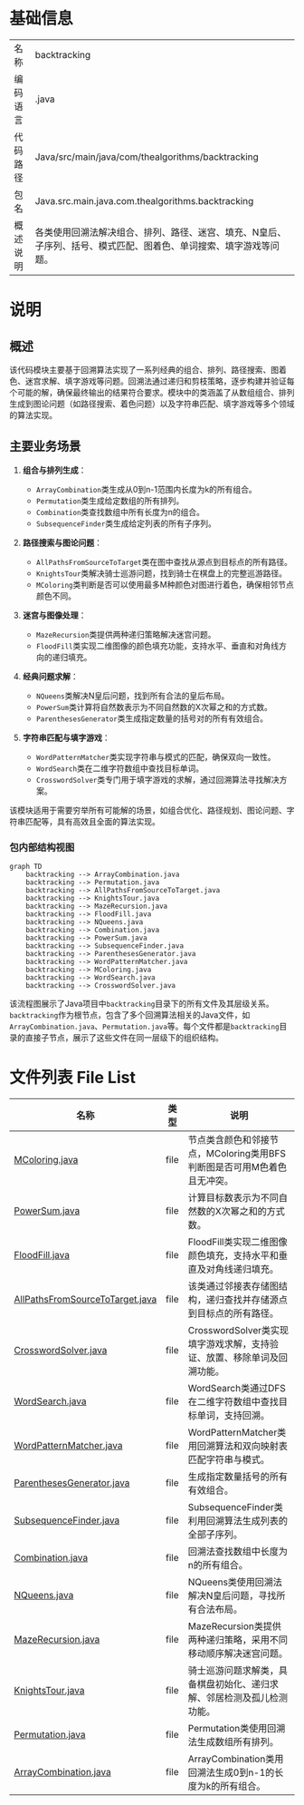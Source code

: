 # 基础信息

|      |      |
|------|------|
| 名称 | backtracking |
| 编码语言 | .java |
| 代码路径 | Java/src/main/java/com/thealgorithms/backtracking |
| 包名 | Java.src.main.java.com.thealgorithms.backtracking |
| 概述说明 | 各类使用回溯法解决组合、排列、路径、迷宫、填充、N皇后、子序列、括号、模式匹配、图着色、单词搜索、填字游戏等问题。 |

# 说明

## 概述
该代码模块主要基于回溯算法实现了一系列经典的组合、排列、路径搜索、图着色、迷宫求解、填字游戏等问题。回溯法通过递归和剪枝策略，逐步构建并验证每个可能的解，确保最终输出的结果符合要求。模块中的类涵盖了从数组组合、排列生成到图论问题（如路径搜索、着色问题）以及字符串匹配、填字游戏等多个领域的算法实现。

## 主要业务场景
1. **组合与排列生成**：
   - `ArrayCombination`类生成从0到n-1范围内长度为k的所有组合。
   - `Permutation`类生成给定数组的所有排列。
   - `Combination`类查找数组中所有长度为n的组合。
   - `SubsequenceFinder`类生成给定列表的所有子序列。

2. **路径搜索与图论问题**：
   - `AllPathsFromSourceToTarget`类在图中查找从源点到目标点的所有路径。
   - `KnightsTour`类解决骑士巡游问题，找到骑士在棋盘上的完整巡游路径。
   - `MColoring`类判断是否可以使用最多M种颜色对图进行着色，确保相邻节点颜色不同。

3. **迷宫与图像处理**：
   - `MazeRecursion`类提供两种递归策略解决迷宫问题。
   - `FloodFill`类实现二维图像的颜色填充功能，支持水平、垂直和对角线方向的递归填充。

4. **经典问题求解**：
   - `NQueens`类解决N皇后问题，找到所有合法的皇后布局。
   - `PowerSum`类计算将自然数表示为不同自然数的X次幂之和的方式数。
   - `ParenthesesGenerator`类生成指定数量的括号对的所有有效组合。

5. **字符串匹配与填字游戏**：
   - `WordPatternMatcher`类实现字符串与模式的匹配，确保双向一致性。
   - `WordSearch`类在二维字符数组中查找目标单词。
   - `CrosswordSolver`类专门用于填字游戏的求解，通过回溯算法寻找解决方案。

该模块适用于需要穷举所有可能解的场景，如组合优化、路径规划、图论问题、字符串匹配等，具有高效且全面的算法实现。


### 包内部结构视图

```mermaid
graph TD
    backtracking --> ArrayCombination.java
    backtracking --> Permutation.java
    backtracking --> AllPathsFromSourceToTarget.java
    backtracking --> KnightsTour.java
    backtracking --> MazeRecursion.java
    backtracking --> FloodFill.java
    backtracking --> NQueens.java
    backtracking --> Combination.java
    backtracking --> PowerSum.java
    backtracking --> SubsequenceFinder.java
    backtracking --> ParenthesesGenerator.java
    backtracking --> WordPatternMatcher.java
    backtracking --> MColoring.java
    backtracking --> WordSearch.java
    backtracking --> CrosswordSolver.java
```

该流程图展示了Java项目中`backtracking`目录下的所有文件及其层级关系。`backtracking`作为根节点，包含了多个回溯算法相关的Java文件，如`ArrayCombination.java`、`Permutation.java`等。每个文件都是`backtracking`目录的直接子节点，展示了这些文件在同一层级下的组织结构。

# 文件列表 File List

| 名称   | 类型  | 说明 |
|-------|------|-------------|
| [MColoring.java](MColoring.md) | file | 节点类含颜色和邻接节点，MColoring类用BFS判断图是否可用M色着色且无冲突。 |
| [PowerSum.java](PowerSum.md) | file | 计算目标数表示为不同自然数的X次幂之和的方式数。 |
| [FloodFill.java](FloodFill.md) | file | FloodFill类实现二维图像颜色填充，支持水平和垂直及对角线递归填充。 |
| [AllPathsFromSourceToTarget.java](AllPathsFromSourceToTarget.md) | file | 该类通过邻接表存储图结构，递归查找并存储源点到目标点的所有路径。 |
| [CrosswordSolver.java](CrosswordSolver.md) | file | CrosswordSolver类实现填字游戏求解，支持验证、放置、移除单词及回溯功能。 |
| [WordSearch.java](WordSearch.md) | file | WordSearch类通过DFS在二维字符数组中查找目标单词，支持回溯。 |
| [WordPatternMatcher.java](WordPatternMatcher.md) | file | WordPatternMatcher类用回溯算法和双向映射表匹配字符串与模式。 |
| [ParenthesesGenerator.java](ParenthesesGenerator.md) | file | 生成指定数量括号的所有有效组合。 |
| [SubsequenceFinder.java](SubsequenceFinder.md) | file | SubsequenceFinder类利用回溯算法生成列表的全部子序列。 |
| [Combination.java](Combination.md) | file | 回溯法查找数组中长度为n的所有组合。 |
| [NQueens.java](NQueens.md) | file | NQueens类使用回溯法解决N皇后问题，寻找所有合法布局。 |
| [MazeRecursion.java](MazeRecursion.md) | file | MazeRecursion类提供两种递归策略，采用不同移动顺序解决迷宫问题。 |
| [KnightsTour.java](KnightsTour.md) | file | 骑士巡游问题求解类，具备棋盘初始化、递归求解、邻居检测及孤儿检测功能。 |
| [Permutation.java](Permutation.md) | file | Permutation类使用回溯法生成数组所有排列。 |
| [ArrayCombination.java](ArrayCombination.md) | file | ArrayCombination类用回溯法生成0到n-1的长度为k的所有组合。 |


